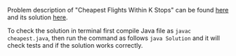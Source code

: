 Problem description of "Cheapest Flights Within K Stops" can be found [here](https://leetcode.com/problems/cheapest-flights-within-k-stops/solutions/) 
and its solution [here](https://github.com/aurimas13/Solutions-To-Problems/blob/main/LeetCode/Java%20Solutions/Cheapest%20Flights%20Within%20K%20Stops/cheapest.java).

To check the solution in terminal first compile Java file as `javac cheapest.java`, then run the command as follows `java Solution` and it will check tests and if the solution works correctly.